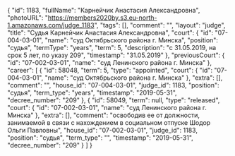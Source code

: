 {
    "id": 1183,
    "fullName": "Карнейчик Анастасия Александровна",
    "photoURL": "https://members2020by.s3.eu-north-1.amazonaws.com/judge_1183",
    "tags": [],
    "comment": "",
    "layout": "judge",
    "title": "Судья Карнейчик Анастасия Александровна",
    "court": {
        "id": "07-004-03-01",
        "name": "суд Октябрьского района г. Минска",
        "position": "судья",
        "termType": "years",
        "term": 5,
        "description": "c 31.05.2019, на срок 5 лет, по указу 209",
        "timestamp": "31.05.2019"
    },
    "previousCourt": {
        "id": "07-002-03-01",
        "name": "суд Ленинского района г. Минска"
    },
    "career": [
        {
            "id": 58048,
            "term": 5,
            "type": "appointed",
            "court": {
                "id": "07-004-03-01",
                "name": "суд Октябрьского района г. Минска"
            },
            "extra": [],
            "comment": "",
            "house_id": "07-004-03-01",
            "judge_id": 1183,
            "position": "судья",
            "term_type": "years",
            "timestamp": "2019-05-31",
            "decree_number": "209"
        },
        {
            "id": 58049,
            "term": null,
            "type": "released",
            "court": {
                "id": "07-002-03-01",
                "name": "суд Ленинского района г. Минска"
            },
            "extra": [],
            "comment": "освободив ее от должности, занимаемой в связи с нахождением в социальном отпуске Шодор Ольги Павловны",
            "house_id": "07-002-03-01",
            "judge_id": 1183,
            "position": "судья",
            "term_type": "",
            "timestamp": "2019-05-31",
            "decree_number": "209"
        }
    ]
}
